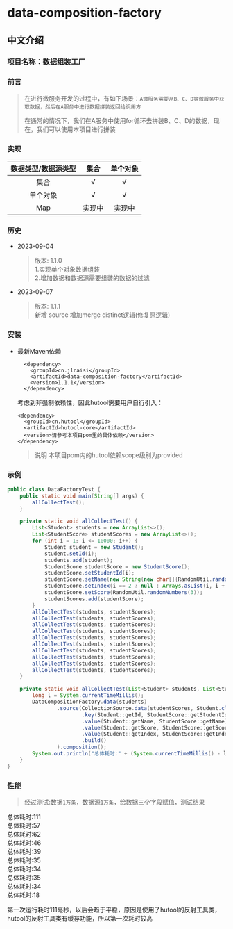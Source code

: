 # data-composition-factory

## 中文介绍

### 项目名称：数据组装工厂

### 前言

> 在进行微服务开发的过程中，有如下场景：`A微服务需要从B、C、D等微服务中获取数据，然后在A服务中进行数据拼装返回给调用方`</br>
>
> 在通常的情况下，我们在A服务中使用for循环去拼装B、C、D的数据，现在，我们可以使用本项目进行拼装

### 实现

| 数据类型/数据源类型 | 集合  | 单个对象 | 
|:----------:|:---:|:----:|
|     集合     |  √  |  √   |
|    单个对象    |  √  | √  | 
|    Map     | 实现中 | 实现中  | 

### 历史
- 2023-09-04 
  > 版本: 1.1.0<br>
  > 1.实现单个对象数据组装<br>
  > 2.增加数据和数据源需要组装的数据的过滤


- 2023-09-07
  > 版本: 1.1.1<br>
  > 新增 source 增加merge distinct逻辑(修复原逻辑)

### 安装

- 最新Maven依赖
    ```maven
      <dependency>
        <groupId>cn.jlnaisi</groupId>
        <artifactId>data-composition-factory</artifactId>
        <version>1.1.1</version>
      </dependency>
    ```
  考虑到非强制依赖性，因此hutool需要用户自行引入：
  ```maven
  <dependency>
    <groupId>cn.hutool</groupId>
    <artifactId>hutool-core</artifactId>
    <version>请参考本项目pom里的具体依赖</version>
  </dependency>
  ```
  > 说明 本项目pom内的hutool依赖scope级别为provided

### 示例

```java
public class DataFactoryTest {
    public static void main(String[] args) {
        allCollectTest();
    }

    private static void allCollectTest() {
        List<Student> students = new ArrayList<>();
        List<StudentScore> studentScores = new ArrayList<>();
        for (int i = 1; i <= 10000; i++) {
            Student student = new Student();
            student.setId(i);
            students.add(student);
            StudentScore studentScore = new StudentScore();
            studentScore.setStudentId(i);
            studentScore.setName(new String(new char[]{RandomUtil.randomChinese(), RandomUtil.randomChinese(), RandomUtil.randomChinese()}));
            studentScore.setIndex(i == 2 ? null : Arrays.asList(i, i + 1));
            studentScore.setScore(RandomUtil.randomNumbers(3));
            studentScores.add(studentScore);
        }
        allCollectTest(students, studentScores);
        allCollectTest(students, studentScores);
        allCollectTest(students, studentScores);
        allCollectTest(students, studentScores);
        allCollectTest(students, studentScores);
        allCollectTest(students, studentScores);
        allCollectTest(students, studentScores);
        allCollectTest(students, studentScores);
        allCollectTest(students, studentScores);
        allCollectTest(students, studentScores);
    }

    private static void allCollectTest(List<Student> students, List<StudentScore> studentScores) {
        long l = System.currentTimeMillis();
        DataCompositionFactory.data(students)
                .source(CollectionSource.data(studentScores, Student.class)
                        .key(Student::getId, StudentScore::getStudentId)
                        .value(Student::getName, StudentScore::getName)
                        .value(Student::getScore, StudentScore::getScore)
                        .value(Student::getIndex, StudentScore::getIndex)
                        .build()
                ).composition();
        System.out.println("总体耗时:" + (System.currentTimeMillis() - l));
    }
}
```

### 性能

> 经过测试:数据`1万条`，数据源`1万条`，给数据三个字段赋值，测试结果

总体耗时:111<br>
总体耗时:57<br>
总体耗时:62<br>
总体耗时:46<br>
总体耗时:39<br>
总体耗时:35<br>
总体耗时:34<br>
总体耗时:35<br>
总体耗时:34<br>
总体耗时:18<br>

第一次运行耗时111毫秒，以后会趋于平稳，原因是使用了hutool的反射工具类，hutool的反射工具类有缓存功能，所以第一次耗时较高